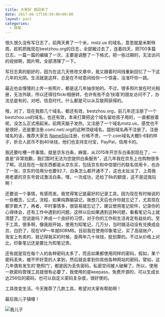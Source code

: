 ```yaml
---
title: 大家好 我回来了
date: 2017-06-17T10:59:06+00:00
layout: post
categories:
  - 随笔
---
```


很久很久没有写日志了，前两天煮了一个米，mstz.us 的域名，意思就是米斯特周，趁机把我现在bestzhou.org的日志，全部搬过去了，连着四天，把700多篇日志，一篇一篇的编辑了一次，主要是调整了一下格式，把一些过期的，无法访问的视频啊，图片啊，全部清理了一下。

写日志真的挺好的，因为在这几天修改文章中，我又跟着时间线重新回忆了一下这几年的光阴。生活就是这样，总是在不经意间给你一个惊喜，没准吓你一跳。

最近也会慢慢的上传一些照片，都是这几年抽空拍的。不过，很多照片放在时光相册，无法外联，所以还得往flickr相册转，也许有些不会‘扶墙’的朋友访问不了，办法总是有的，对吧，信息时代，什么都是可以从互联网获得的。

哦，对了，现在我那几个域名，都还有效，bestzhou.org，前几年还注册了一个bestzhou.us的域名，也还有效，本来打算把这个域名留给孩子用的，一直都放着呢，没怎么正式用起来。前两天脑子发热，又注册了一个域名mstz.us，感觉也不是很好，还是要注册.com/.net/.org的这种顶级域名，国别域名再不注册了。注册域名的话，推荐大家去 [NameSilo](https://www.namesilo.com/)注册，价格不贵，一个.com域名大概5-6$的样子，折合人民币不到40块钱，他们也支持支付宝，PayPal，信用卡的。
<!--more-->
我还要吐槽一件事情，就是京东白条，麻蛋，从2015年开京东白条到现在了，一直是“非常抱歉，我们暂时无法为您提供白条服务”，这几年我在京东上也购物很多了啊，况且现在一般东西都是从京东买，包括京东和中信银行的联名信用卡，也办了一张，京东的信用分也要92.7，白条怎么都开通不了，这也太扯淡了，上周我用老婆的京东号尝试激活白条，嘿，一次成功，还给了8k的额度，这不是逗我玩啊！

还要说一个事情，有感而发。我觉得笔记是最好的记录工具，因为现在有时候说的一些概念，公式，流程，如果纯靠脑袋记，我想几天后也许你就忘记了，尤其现在都岁数大了，再者，平时事情多，很容易就忘记了。建议使用笔记软件，记录你的心得体会，还有工作中遇到的问题，这样以后如果遇到这种问题，看看笔记马上就清楚了。您说是吗？养成一个良好的习惯，对于你的工作和生活肯定有益处的。至于工具，很多啊，像我刚开始，使用为知笔记，几万分，当时搞活动没有兑换成会员，白扔了，现在VIP一年就60RMB。目前我在使用印象笔记，买了高级账户，淘宝上有卖的，我记得我买的时候，是两年几十块钱，挺划算的。不过从价格上对比，印象笔记还是要比为知笔记贵。

还有就是现在每个人的各种密码太多了，而且如果都使用同样的密码，假如，某个密码丢失，被不怀好意的人拿到，然后就会拿到你其他各种网站的密码，譬如，这几年偶有发生的‘艳照门’，都是因为丢失密码，私密空间被人破解了。所以，使用一款密码管理工具就很有必要了，我使用的是keepass，免费开源的，可以生成长达256位的密码，也可以自定义密码复杂度，很好使的。

工具改变生活。今天推荐了几款工具，希望对大家有帮助啊！

最后我儿子镇楼！

![我儿子](https://c1.staticflickr.com/5/4246/34538305853_0feefe2cd8_z.jpg)